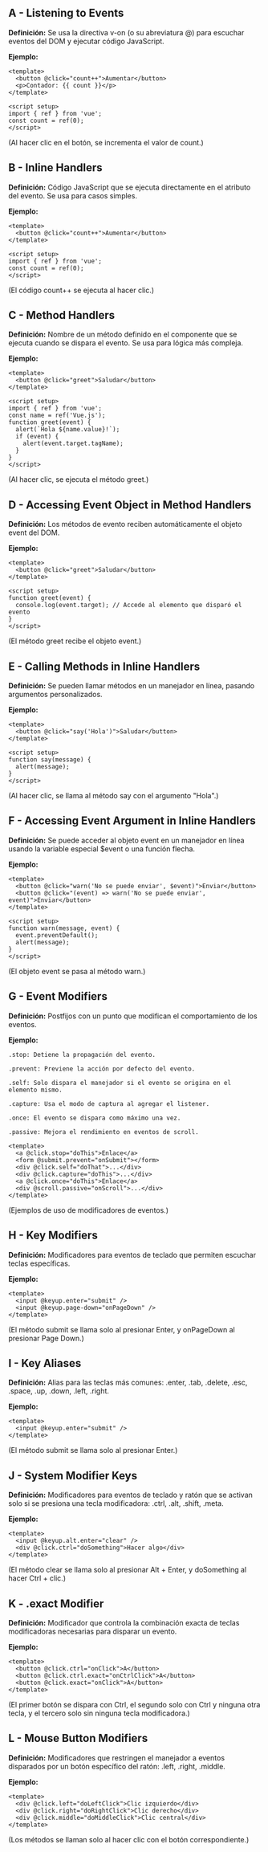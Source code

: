 ## A - Listening to Events

**Definición:** Se usa la directiva v-on (o su abreviatura @) para escuchar eventos del DOM y ejecutar código JavaScript.

**Ejemplo:**

```Vue
<template>
  <button @click="count++">Aumentar</button>
  <p>Contador: {{ count }}</p>
</template>

<script setup>
import { ref } from 'vue';
const count = ref(0);
</script>
```

(Al hacer clic en el botón, se incrementa el valor de count.)

## B - Inline Handlers

**Definición:** Código JavaScript que se ejecuta directamente en el atributo del evento. Se usa para casos simples.

**Ejemplo:**

```Vue
<template>
  <button @click="count++">Aumentar</button>
</template>

<script setup>
import { ref } from 'vue';
const count = ref(0);
</script>
```

(El código count++ se ejecuta al hacer clic.)

## C - Method Handlers

**Definición:** Nombre de un método definido en el componente que se ejecuta cuando se dispara el evento. Se usa para lógica más compleja.

**Ejemplo:**

```Vue
<template>
  <button @click="greet">Saludar</button>
</template>

<script setup>
import { ref } from 'vue';
const name = ref('Vue.js');
function greet(event) {
  alert(`Hola ${name.value}!`);
  if (event) {
    alert(event.target.tagName);
  }
}
</script>
```

(Al hacer clic, se ejecuta el método greet.)

## D - Accessing Event Object in Method Handlers

**Definición:** Los métodos de evento reciben automáticamente el objeto event del DOM.

**Ejemplo:**

```Vue
<template>
  <button @click="greet">Saludar</button>
</template>

<script setup>
function greet(event) {
  console.log(event.target); // Accede al elemento que disparó el evento
}
</script>
```

(El método greet recibe el objeto event.)

## E - Calling Methods in Inline Handlers

**Definición:** Se pueden llamar métodos en un manejador en línea, pasando argumentos personalizados.

**Ejemplo:**

```Vue
<template>
  <button @click="say('Hola')">Saludar</button>
</template>

<script setup>
function say(message) {
  alert(message);
}
</script>
```

(Al hacer clic, se llama al método say con el argumento "Hola".)

## F - Accessing Event Argument in Inline Handlers

**Definición:** Se puede acceder al objeto event en un manejador en línea usando la variable especial $event o una función flecha.

**Ejemplo:**

```Vue
<template>
  <button @click="warn('No se puede enviar', $event)">Enviar</button>
  <button @click="(event) => warn('No se puede enviar', event)">Enviar</button>
</template>

<script setup>
function warn(message, event) {
  event.preventDefault();
  alert(message);
}
</script>
```

(El objeto event se pasa al método warn.)

## G - Event Modifiers

**Definición:** Postfijos con un punto que modifican el comportamiento de los eventos.

**Ejemplo:**

```Vue
.stop: Detiene la propagación del evento.

.prevent: Previene la acción por defecto del evento.

.self: Solo dispara el manejador si el evento se origina en el elemento mismo.

.capture: Usa el modo de captura al agregar el listener.

.once: El evento se dispara como máximo una vez.

.passive: Mejora el rendimiento en eventos de scroll.

<template>
  <a @click.stop="doThis">Enlace</a>
  <form @submit.prevent="onSubmit"></form>
  <div @click.self="doThat">...</div>
  <div @click.capture="doThis">...</div>
  <a @click.once="doThis">Enlace</a>
  <div @scroll.passive="onScroll">...</div>
</template>
```

(Ejemplos de uso de modificadores de eventos.)

## H - Key Modifiers

**Definición:** Modificadores para eventos de teclado que permiten escuchar teclas específicas.

**Ejemplo:**

```Vue
<template>
  <input @keyup.enter="submit" />
  <input @keyup.page-down="onPageDown" />
</template>
```

(El método submit se llama solo al presionar Enter, y onPageDown al presionar Page Down.)

## I - Key Aliases

**Definición:** Alias para las teclas más comunes: .enter, .tab, .delete, .esc, .space, .up, .down, .left, .right.

**Ejemplo:**

```Vue
<template>
  <input @keyup.enter="submit" />
</template>
```

(El método submit se llama solo al presionar Enter.)

## J - System Modifier Keys

**Definición:** Modificadores para eventos de teclado y ratón que se activan solo si se presiona una tecla modificadora: .ctrl, .alt, .shift, .meta.

**Ejemplo:**

```Vue
<template>
  <input @keyup.alt.enter="clear" />
  <div @click.ctrl="doSomething">Hacer algo</div>
</template>
```

(El método clear se llama solo al presionar Alt + Enter, y doSomething al hacer Ctrl + clic.)

## K - .exact Modifier

**Definición:** Modificador que controla la combinación exacta de teclas modificadoras necesarias para disparar un evento.

**Ejemplo:**

```Vue
<template>
  <button @click.ctrl="onClick">A</button>
  <button @click.ctrl.exact="onCtrlClick">A</button>
  <button @click.exact="onClick">A</button>
</template>
```

(El primer botón se dispara con Ctrl, el segundo solo con Ctrl y ninguna otra tecla, y el tercero solo sin ninguna tecla modificadora.)

## L - Mouse Button Modifiers

**Definición:** Modificadores que restringen el manejador a eventos disparados por un botón específico del ratón: .left, .right, .middle.

**Ejemplo:**

```Vue
<template>
  <div @click.left="doLeftClick">Clic izquierdo</div>
  <div @click.right="doRightClick">Clic derecho</div>
  <div @click.middle="doMiddleClick">Clic central</div>
</template>
```

(Los métodos se llaman solo al hacer clic con el botón correspondiente.)

